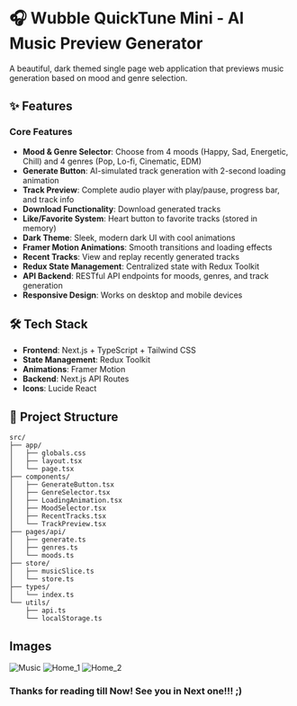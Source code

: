 # 🎧 Wubble QuickTune Mini - AI Music Preview Generator

A beautiful, dark themed single page web application that previews music generation based on mood and genre selection.

## ✨ Features

### Core Features
- **Mood & Genre Selector**: Choose from 4 moods (Happy, Sad, Energetic, Chill) and 4 genres (Pop, Lo-fi, Cinematic, EDM)
- **Generate Button**: AI-simulated track generation with 2-second loading animation
- **Track Preview**: Complete audio player with play/pause, progress bar, and track info
- **Download Functionality**: Download generated tracks
- **Like/Favorite System**: Heart button to favorite tracks (stored in memory)
- **Dark Theme**: Sleek, modern dark UI with cool animations
- **Framer Motion Animations**: Smooth transitions and loading effects
- **Recent Tracks**: View and replay recently generated tracks
- **Redux State Management**: Centralized state with Redux Toolkit
- **API Backend**: RESTful API endpoints for moods, genres, and track generation
- **Responsive Design**: Works on desktop and mobile devices

## 🛠️ Tech Stack

- **Frontend**: Next.js + TypeScript + Tailwind CSS
- **State Management**: Redux Toolkit
- **Animations**: Framer Motion
- **Backend**: Next.js API Routes
- **Icons**: Lucide React

## 📁 Project Structure

```
src/
├── app/
│   ├── globals.css
│   ├── layout.tsx
│   └── page.tsx
├── components/
│   ├── GenerateButton.tsx
│   ├── GenreSelector.tsx
│   ├── LoadingAnimation.tsx
│   ├── MoodSelector.tsx
│   ├── RecentTracks.tsx
│   └── TrackPreview.tsx
├── pages/api/
│   ├── generate.ts
│   ├── genres.ts
│   └── moods.ts
├── store/
│   ├── musicSlice.ts
│   └── store.ts
├── types/
│   └── index.ts
└── utils/
    ├── api.ts
    └── localStorage.ts
```

## Images
![Music](https://github.com/user-attachments/assets/000aa0bf-cb15-4d4e-953d-ef79756a975b)
![Home_1](https://github.com/user-attachments/assets/6548cf1b-464b-473a-bc43-9707554d1747)
![Home_2](https://github.com/user-attachments/assets/243d3934-f0f1-4548-95fd-b130db5db77d)


### Thanks for reading till Now! See you in Next one!!! ;)
